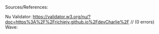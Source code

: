 Sources/References:

Nu Validator:
https://validator.w3.org/nu/?doc=https%3A%2F%2Frichiejy.github.io%2FdevCharlie%2F    //    (0 errors) 
Wave:
